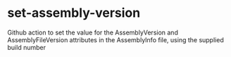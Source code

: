 # set-assembly-version
Github action to set the value for the AssemblyVersion and AssemblyFileVersion attributes in the AssemblyInfo file, using the supplied build number
